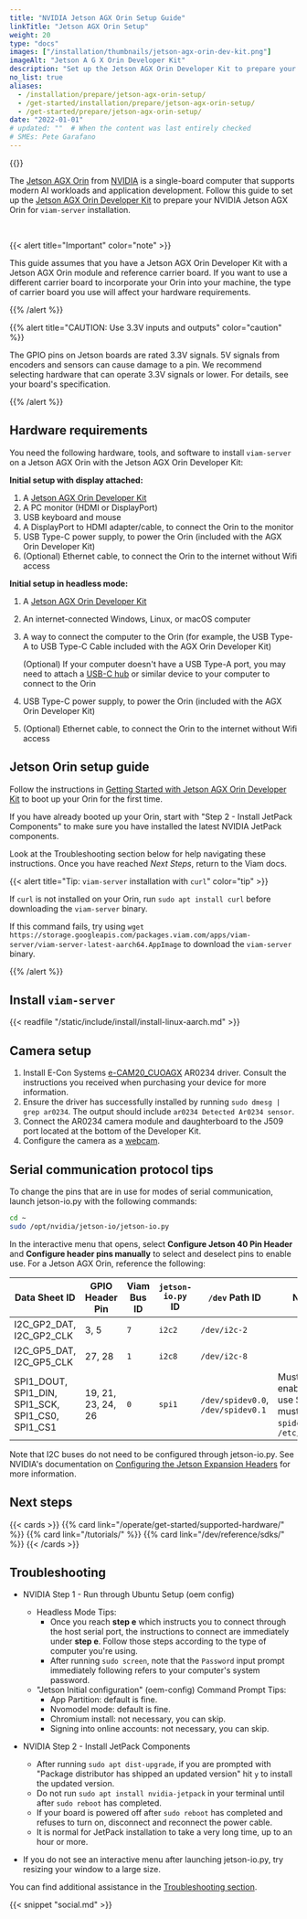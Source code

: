 ```yaml
---
title: "NVIDIA Jetson AGX Orin Setup Guide"
linkTitle: "Jetson AGX Orin Setup"
weight: 20
type: "docs"
images: ["/installation/thumbnails/jetson-agx-orin-dev-kit.png"]
imageAlt: "Jetson A G X Orin Developer Kit"
description: "Set up the Jetson AGX Orin Developer Kit to prepare your NVIDIA Jetson AGX Orin for viam-server installation."
no_list: true
aliases:
  - /installation/prepare/jetson-agx-orin-setup/
  - /get-started/installation/prepare/jetson-agx-orin-setup/
  - /get-started/prepare/jetson-agx-orin-setup/
date: "2022-01-01"
# updated: ""  # When the content was last entirely checked
# SMEs: Pete Garafano
---
```


<div class="td-max-width-on-larger-screens text-center">
{{<imgproc src="installation/thumbnails/jetson-agx-orin-dev-kit.png" alt="The grey and chunky front of the NVIDIA Jetson AGX Orin single-board computer development kit." resize="200x" declaredimensions=true >}}
</div>

The [Jetson AGX Orin](https://developer.nvidia.com/embedded/jetson-orin) from [NVIDIA](https://www.nvidia.com/) is a single-board computer that supports modern AI workloads and application development.
Follow this guide to set up the [Jetson AGX Orin Developer Kit](https://developer.nvidia.com/embedded/learn/get-started-jetson-agx-orin-devkit) to prepare your NVIDIA Jetson AGX Orin for `viam-server` installation.

<div style="clear:both;"><br /></div>

{{< alert title="Important" color="note" >}}

This guide assumes that you have a Jetson AGX Orin Developer Kit with a Jetson AGX Orin module and reference carrier board.
If you want to use a different carrier board to incorporate your Orin into your machine, the type of carrier board you use will affect your hardware requirements.

{{% /alert %}}

{{% alert title="CAUTION: Use 3.3V inputs and outputs" color="caution" %}}

The GPIO pins on Jetson boards are rated 3.3V signals. 5V signals from encoders and sensors can cause damage to a pin. We recommend selecting hardware that can operate 3.3V signals or lower.
For details, see your board's specification.

{{% /alert %}}

## Hardware requirements

You need the following hardware, tools, and software to install `viam-server` on a Jetson AGX Orin with the Jetson AGX Orin Developer Kit:

**Initial setup with display attached:**

1. A [Jetson AGX Orin Developer Kit](https://developer.nvidia.com/embedded/learn/get-started-jetson-agx-orin-devkit)
2. A PC monitor (HDMI or DisplayPort)
3. USB keyboard and mouse
4. A DisplayPort to HDMI adapter/cable, to connect the Orin to the monitor
5. USB Type-C power supply, to power the Orin (included with the AGX Orin Developer Kit)
6. (Optional) Ethernet cable, to connect the Orin to the internet without Wifi access

**Initial setup in headless mode:**

1. A [Jetson AGX Orin Developer Kit](https://developer.nvidia.com/embedded/learn/get-started-jetson-agx-orin-devkit)
2. An internet-connected Windows, Linux, or macOS computer
3. A way to connect the computer to the Orin (for example, the USB Type-A to USB Type-C Cable included with the AGX Orin Developer Kit)

   (Optional) If your computer doesn't have a USB Type-A port, you may need to attach a [USB-C hub](https://toomanyadapters.com/best-usb-hubs/) or similar device to your computer to connect to the Orin

4. USB Type-C power supply, to power the Orin (included with the AGX Orin Developer Kit)
5. (Optional) Ethernet cable, to connect the Orin to the internet without Wifi access

## Jetson Orin setup guide

Follow the instructions in [Getting Started with Jetson AGX Orin Developer Kit](https://developer.nvidia.com/embedded/learn/get-started-jetson-agx-orin-devkit) to boot up your Orin for the first time.

If you have already booted up your Orin, start with "Step 2 - Install JetPack Components" to make sure you have installed the latest NVIDIA JetPack components.

Look at the Troubleshooting section below for help navigating these instructions.
Once you have reached _Next Steps_, return to the Viam docs.

{{< alert title="Tip: <code>viam-server</code> installation with <code>curl</code>" color="tip" >}}

If `curl` is not installed on your Orin, run `sudo apt install curl` before downloading the `viam-server` binary.

If this command fails, try using `wget https://storage.googleapis.com/packages.viam.com/apps/viam-server/viam-server-latest-aarch64.AppImage` to download the `viam-server` binary.

{{% /alert %}}

## Install `viam-server`

{{< readfile "/static/include/install/install-linux-aarch.md" >}}

## Camera setup

1. Install E-Con Systems [e-CAM20_CUOAGX](https://www.e-consystems.com/nvidia-cameras/jetson-agx-orin-cameras/full-hd-ar0234-color-global-shutter-camera.asp) AR0234 driver.
   Consult the instructions you received when purchasing your device for more information.
2. Ensure the driver has successfully installed by running `sudo dmesg | grep ar0234`. The output should include `ar0234 Detected Ar0234 sensor`.
3. Connect the AR0234 camera module and daughterboard to the J509 port located at the bottom of the Developer Kit.
4. Configure the camera as a [webcam](/operate/reference/components/camera/webcam/).

## Serial communication protocol tips

To change the pins that are in use for modes of serial communication, launch <file>jetson-io.py</file> with the following commands:

```sh { class="command-line" data-prompt="$"}
cd ~
sudo /opt/nvidia/jetson-io/jetson-io.py
```

In the interactive menu that opens, select **Configure Jetson 40 Pin Header** and **Configure header pins manually** to select and deselect pins to enable use.
For a Jetson AGX Orin, reference the following:

<!-- prettier-ignore -->
| Data Sheet ID | GPIO Header Pin | Viam Bus ID | `jetson-io.py` ID | `/dev` Path ID | Notes |
| ------------- | --------------- | ----------- | ----------------- | ----------- | ----- |
| I2C_GP2_DAT, I2C_GP2_CLK | 3, 5 | `7` | `i2c2` | `/dev/i2c-2` | |
| I2C_GP5_DAT, I2C_GP5_CLK | 27, 28 | `1` | `i2c8` | `/dev/i2c-8` | |
| SPI1_DOUT, SPI1_DIN, SPI1_SCK, SPI1_CS0, SPI1_CS1 | 19, 21, 23, 24, 26 | `0` | `spi1` | `/dev/spidev0.0`, `/dev/spidev0.1` | Must be enabled to use SPI bus, must add `spidev` to `/etc/modules` |

Note that I2C buses do not need to be configured through <file>jetson-io.py</file>.
See NVIDIA's documentation on [Configuring the Jetson Expansion Headers](https://docs.nvidia.com/jetson/archives/r35.1/DeveloperGuide/text/HR/ConfiguringTheJetsonExpansionHeaders.html) for more information.

## Next steps

{{< cards >}}
{{% card link="/operate/get-started/supported-hardware/" %}}
{{% card link="/tutorials/" %}}
{{% card link="/dev/reference/sdks/" %}}
{{< /cards >}}

## Troubleshooting

- NVIDIA Step 1 - Run through Ubuntu Setup (oem config)

  - Headless Mode Tips:
    - Once you reach **step e** which instructs you to connect through the host serial port, the instructions to connect are immediately under **step e**.
      Follow those steps according to the type of computer you're using.
    - After running `sudo screen`, note that the `Password` input prompt immediately following refers to your computer's system password.
  - "Jetson Initial configuration" (oem-config) Command Prompt Tips:
    - App Partition: default is fine.
    - Nvomodel mode: default is fine.
    - Chromium install: not necessary, you can skip.
    - Signing into online accounts: not necessary, you can skip.

- NVIDIA Step 2 - Install JetPack Components
  - After running `sudo apt dist-upgrade`, if you are prompted with "Package distributor has shipped an updated version" hit `y` to install the updated version.
  - Do not run `sudo apt install nvidia-jetpack` in your terminal until after `sudo reboot` has completed.
  - If your board is powered off after `sudo reboot` has completed and refuses to turn on, disconnect and reconnect the power cable.
  - It is normal for JetPack installation to take a very long time, up to an hour or more.
- If you do not see an interactive menu after launching <file>jetson-io.py</file>, try resizing your window to a large size.

You can find additional assistance in the [Troubleshooting section](/appendix/troubleshooting/).

{{< snippet "social.md" >}}
